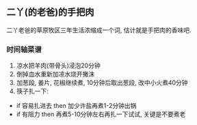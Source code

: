 ## 二丫(的老爸)的手把肉
二丫老爸的草原牧区三年生活浓缩成一个词, 估计就是手把肉的香味吧.

### 时间轴菜谱

1. 凉水把羊肉(带骨头)浸泡20分钟
2. 倒掉血水重新加凉水烧开撇沫
3. 加葱段, 姜片, 花椒继续煮, 10分钟后取出葱段, 改中小火煮40分钟
4. 筷子扎一下:
  * if 容易扎进去 then 加少许盐再煮1-2分钟出锅
  * if 有阻力 then 再煮5-10分钟左右再扎一下试试, 关键是不要煮老
